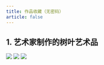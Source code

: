 ```yaml
---
title: 作品收藏（无密码）
article: false
---
```


## 1. 艺术家制作的树叶艺术品
<img src="http://picture.tankswift.top/blog/blog-collection-1.jpg"/>
<img src="http://picture.tankswift.top/blog/blog-collection-2.jpg"/>
<img src="http://picture.tankswift.top/blog/blog-collection-3.jpg"/>